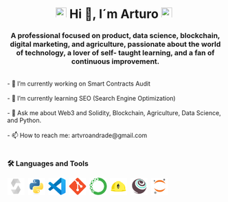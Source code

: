  <div id="header" align="center">
           
  <h1 align="center"> <img src="https://github.com/spothq/cryptocurrency-icons/blob/master/32/icon/eth.png" title="Eth" width="25" height="25"/>&nbsp;Hi 👋, I´m Arturo <img src="https://github.com/spothq/cryptocurrency-icons/blob/master/32/icon/eth.png" title="Eth" width="25" height="25"/>&nbsp; </h1>
      <h3 aling="center">A professional focused on product, data science, blockchain, digital marketing, and agriculture, passionate about the world of technology, a lover of self- 
     taught learning, and a fan of continuous improvement.</h3>

   <br>


 <div id="header" align="left"> 
- 🔭 I’m currently working on Smart Contracts Audit
  <br></br>
  <div id="header" align="left">
- 🌱 I’m currently learning SEO (Search Engine Optimization)
   <br></br>
    <div id="header" align="left">
- 💬 Ask me about Web3 and Solidity, Blockchain, Agriculture, Data Science, and Python.
      <br></br>
     <div id="header" align="left">       
- 📫 How to reach me: artvroandrade@gmail.com
<br></br>

<div aling="left">
            <h3> 🛠️ Languages and Tools</h3>
        </div>
             <img src="https://github.com/vscode-icons/vscode-icons/blob/master/icons/file_type_solidity.svg" title="Solidity"
             width="40" height="40"/>&nbsp;
             <img src="https://github.com/devicons/devicon/blob/master/icons/python/python-original.svg" title="Python"
             width="40" height="40"/>&nbsp;
             <img src="https://github.com/devicons/devicon/blob/master/icons/vscode/vscode-original.svg" title="Visual Studio Code"
             width="40" height="40"/>&nbsp;
             <img src="https://github.com/devicons/devicon/blob/master/icons/git/git-original.svg" title="Git"
             width="40" height="40"/>&nbsp;
             <img src="https://github.com/devicons/devicon/blob/master/icons/anaconda/anaconda-original.svg" title="Anaconda"
             width="40" height="40"/>&nbsp;
             <img src="https://github.com/vscode-icons/vscode-icons/blob/master/icons/file_type_hardhat.svg" title="Hardhat"
             width="40" height="40"/>&nbsp;
             <img src="https://github.com/vscode-icons/vscode-icons/blob/master/icons/file_type_truffle.svg" title="Truffle"
             width="40" height="40"/>&nbsp;
             <img src="https://github.com/vscode-icons/vscode-icons/blob/master/icons/file_type_jupyter.svg" title="Jupyter"
             width="40" height="40"/>&nbsp;


